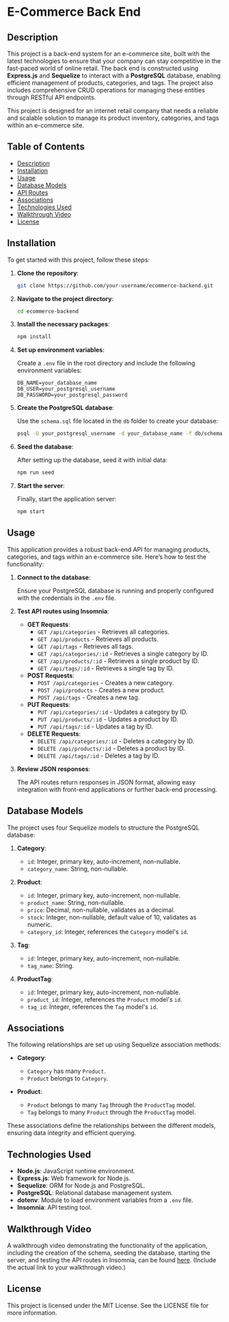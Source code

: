 
# E-Commerce Back End

## Description

This project is a back-end system for an e-commerce site, built with the latest technologies to ensure that your company can stay competitive in the fast-paced world of online retail. The back end is constructed using **Express.js** and **Sequelize** to interact with a **PostgreSQL** database, enabling efficient management of products, categories, and tags. The project also includes comprehensive CRUD operations for managing these entities through RESTful API endpoints.

This project is designed for an internet retail company that needs a reliable and scalable solution to manage its product inventory, categories, and tags within an e-commerce site.

## Table of Contents

- [Description](#description)
- [Installation](#installation)
- [Usage](#usage)
- [Database Models](#database-models)
- [API Routes](#api-routes)
- [Associations](#associations)
- [Technologies Used](#technologies-used)
- [Walkthrough Video](#walkthrough-video)
- [License](#license)

## Installation

To get started with this project, follow these steps:

1. **Clone the repository**:

   ```bash
   git clone https://github.com/your-username/ecommerce-backend.git
   ```

2. **Navigate to the project directory**:

   ```bash
   cd ecommerce-backend
   ```

3. **Install the necessary packages**:

   ```bash
   npm install
   ```

4. **Set up environment variables**:

   Create a `.env` file in the root directory and include the following environment variables:

   ```env
   DB_NAME=your_database_name
   DB_USER=your_postgresql_username
   DB_PASSWORD=your_postgresql_password
   ```

5. **Create the PostgreSQL database**:

   Use the `schema.sql` file located in the `db` folder to create your database:

   ```bash
   psql -U your_postgresql_username -d your_database_name -f db/schema.sql
   ```

6. **Seed the database**:

   After setting up the database, seed it with initial data:

   ```bash
   npm run seed
   ```

7. **Start the server**:

   Finally, start the application server:

   ```bash
   npm start
   ```

## Usage

This application provides a robust back-end API for managing products, categories, and tags within an e-commerce site. Here’s how to test the functionality:

1. **Connect to the database**: 

   Ensure your PostgreSQL database is running and properly configured with the credentials in the `.env` file.

2. **Test API routes using Insomnia**:

   - **GET Requests**:
     - `GET /api/categories` - Retrieves all categories.
     - `GET /api/products` - Retrieves all products.
     - `GET /api/tags` - Retrieves all tags.
     - `GET /api/categories/:id` - Retrieves a single category by ID.
     - `GET /api/products/:id` - Retrieves a single product by ID.
     - `GET /api/tags/:id` - Retrieves a single tag by ID.
   - **POST Requests**:
     - `POST /api/categories` - Creates a new category.
     - `POST /api/products` - Creates a new product.
     - `POST /api/tags` - Creates a new tag.
   - **PUT Requests**:
     - `PUT /api/categories/:id` - Updates a category by ID.
     - `PUT /api/products/:id` - Updates a product by ID.
     - `PUT /api/tags/:id` - Updates a tag by ID.
   - **DELETE Requests**:
     - `DELETE /api/categories/:id` - Deletes a category by ID.
     - `DELETE /api/products/:id` - Deletes a product by ID.
     - `DELETE /api/tags/:id` - Deletes a tag by ID.

3. **Review JSON responses**: 

   The API routes return responses in JSON format, allowing easy integration with front-end applications or further back-end processing.

## Database Models

The project uses four Sequelize models to structure the PostgreSQL database:

1. **Category**:
   - `id`: Integer, primary key, auto-increment, non-nullable.
   - `category_name`: String, non-nullable.

2. **Product**:
   - `id`: Integer, primary key, auto-increment, non-nullable.
   - `product_name`: String, non-nullable.
   - `price`: Decimal, non-nullable, validates as a decimal.
   - `stock`: Integer, non-nullable, default value of 10, validates as numeric.
   - `category_id`: Integer, references the `Category` model's `id`.

3. **Tag**:
   - `id`: Integer, primary key, auto-increment, non-nullable.
   - `tag_name`: String.

4. **ProductTag**:
   - `id`: Integer, primary key, auto-increment, non-nullable.
   - `product_id`: Integer, references the `Product` model's `id`.
   - `tag_id`: Integer, references the `Tag` model's `id`.

## Associations

The following relationships are set up using Sequelize association methods:

- **Category**:
  - `Category` has many `Product`.
  - `Product` belongs to `Category`.

- **Product**:
  - `Product` belongs to many `Tag` through the `ProductTag` model.
  - `Tag` belongs to many `Product` through the `ProductTag` model.

These associations define the relationships between the different models, ensuring data integrity and efficient querying.

## Technologies Used

- **Node.js**: JavaScript runtime environment.
- **Express.js**: Web framework for Node.js.
- **Sequelize**: ORM for Node.js and PostgreSQL.
- **PostgreSQL**: Relational database management system.
- **dotenv**: Module to load environment variables from a `.env` file.
- **Insomnia**: API testing tool.

## Walkthrough Video

A walkthrough video demonstrating the functionality of the application, including the creation of the schema, seeding the database, starting the server, and testing the API routes in Insomnia, can be found [here](#). (Include the actual link to your walkthrough video.)

## License

This project is licensed under the MIT License. See the LICENSE file for more information.
```

